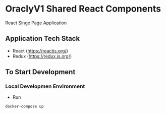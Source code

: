 # OraclyV1 Shared React Components

React Singe Page Application

## Application Tech Stack
- React (https://reactjs.org/)
- Redux (https://redux.js.org/)

## To Start Development

### Local Developmen Environment

- Run
```
docker-compose up
```


